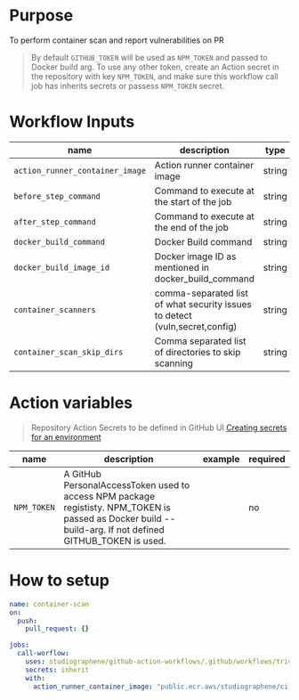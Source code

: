 # Purpose

To perform container scan and report vulnerabilities on PR

> By default `GITHUB_TOKEN` will be used as `NPM_TOKEN` and passed to Docker build arg.
> To use any other token, create an Action secret in the repository with key `NPM_TOKEN`, and make sure this workflow call job has inherits secrets or passess `NPM_TOKEN` secret.

# Workflow Inputs

| name                            | description                                                                 | type   | required | default                                           |
| ------------------------------- | --------------------------------------------------------------------------- | ------ | -------- | ------------------------------------------------- |
| `action_runner_container_image` | Action runner container image                                               | string | no       | `public.ecr.aws/studiographene/ci:node-20-alpine` |
| `before_step_command`           | Command to execute at the start of the job                                  | string | no       |                                                   |
| `after_step_command`            | Command to execute at the end of the job                                    | string | no       |                                                   |
| `docker_build_command`          | Docker Build command                                                        | string | no       | `docker build -t local:latest .`                  |
| `docker_build_image_id`         | Docker image ID as mentioned in docker_build_command                        | string | no       | `local:latest`                                    |
| `container_scanners`            | comma-separated list of what security issues to detect (vuln,secret,config) | string | no       | `vuln`                                            |
| `container_scan_skip_dirs`      | Comma separated list of directories to skip scanning                        | string | no       |

# Action variables

> Repository Action Secrets to be defined in GitHub UI [Creating secrets for an environment](https://docs.github.com/en/actions/security-guides/using-secrets-in-github-actions#creating-secrets-for-a-repository/Creating%20secrets%20for%20a%20repository)

| name        | description                                                                                                                                               | example | required |
| ----------- | --------------------------------------------------------------------------------------------------------------------------------------------------------- | ------- | -------- |
| `NPM_TOKEN` | A GitHub PersonalAccessToken used to access NPM package regististy. NPM_TOKEN is passed as Docker build --build-arg. If not defined GITHUB_TOKEN is used. |         | no       |

# How to setup

```yaml
name: container-scan
on:
  push:
    pull_request: {}

jobs:
  call-worflow:
    uses: studiographene/github-action-workflows/.github/workflows/trivy-container-scan.yml@master # if you want alternatively pin to tag version
    secrets: inherit
    with:
      action_runner_container_image: "public.ecr.aws/studiographene/ci:node-20-alpine" # optional
```
